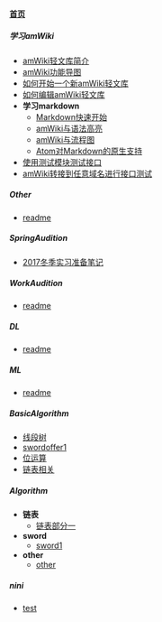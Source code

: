 
#### [首页](?file=home-首页)

##### 学习amWiki
- [amWiki轻文库简介](?file=001-学习amWiki/01-amWiki轻文库简介 "amWiki轻文库简介")
- [amWiki功能导图](?file=001-学习amWiki/02-amWiki功能导图 "amWiki功能导图")
- [如何开始一个新amWiki轻文库](?file=001-学习amWiki/03-如何开始一个新amWiki轻文库 "如何开始一个新amWiki轻文库")
- [如何编辑amWiki轻文库](?file=001-学习amWiki/04-如何编辑amWiki轻文库 "如何编辑amWiki轻文库")
- **学习markdown**
    - [Markdown快速开始](?file=001-学习amWiki/05-学习markdown/01-Markdown快速开始 "Markdown快速开始")
    - [amWiki与语法高亮](?file=001-学习amWiki/05-学习markdown/02-amWiki与语法高亮 "amWiki与语法高亮")
    - [amWiki与流程图](?file=001-学习amWiki/05-学习markdown/03-amWiki与流程图 "amWiki与流程图")
    - [Atom对Markdown的原生支持](?file=001-学习amWiki/05-学习markdown/05-Atom对Markdown的原生支持 "Atom对Markdown的原生支持")
- [使用测试模块测试接口](?file=001-学习amWiki/06-使用测试模块测试接口 "使用测试模块测试接口")
- [amWiki转接到任意域名进行接口测试](?file=001-学习amWiki/07-amWiki转接到任意域名进行接口测试 "amWiki转接到任意域名进行接口测试")

##### Other
- [readme](?file=002-Other/001-readme "readme")

##### SpringAudition
- [2017冬季实习准备笔记](?file=003-SpringAudition/001-2017冬季实习准备笔记 "2017冬季实习准备笔记")

##### WorkAudition
- [readme](?file=004-WorkAudition/001-readme "readme")

##### DL
- [readme](?file=005-DL/001-readme "readme")

##### ML
- [readme](?file=006-ML/001-readme "readme")

##### BasicAlgorithm
- [线段树](?file=007-BasicAlgorithm/001-线段树 "线段树")
- [swordoffer1](?file=007-BasicAlgorithm/002-swordoffer1 "swordoffer1")
- [位运算](?file=007-BasicAlgorithm/003-位运算 "位运算")
- [链表相关](?file=007-BasicAlgorithm/004-链表相关 "链表相关")

##### Algorithm
- **链表**
    - [链表部分一](?file=008-Algorithm/001-链表/001-链表部分一 "链表部分一")
- **sword**
    - [sword1](?file=008-Algorithm/002-sword/001-sword1 "sword1")
- **other**
    - [other](?file=008-Algorithm/003-other/001-other "other")

##### nini
- [test](?file=009-nini/002-test "test")
